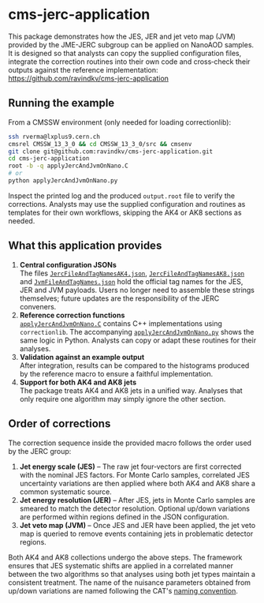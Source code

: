 # cms-jerc-application

This package demonstrates how the JES, JER and jet veto map (JVM) provided by the JME-JERC subgroup can be applied on NanoAOD samples.  It is designed so that analysts can copy the supplied configuration files, integrate the correction routines into their own code and cross‑check their outputs against the reference implementation: https://github.com/ravindkv/cms-jerc-application

## Running the example

From a CMSSW environment (only needed for loading correctionlib):

```bash
ssh rverma@lxplus9.cern.ch
cmsrel CMSSW_13_3_0 && cd CMSSW_13_3_0/src && cmsenv
git clone git@github.com:ravindkv/cms-jerc-application.git
cd cms-jerc-application
root -b -q applyJercAndJvmOnNano.C
# or
python applyJercAndJvmOnNano.py
```

Inspect the printed log and the produced `output.root` file to verify the corrections.  Analysts may use the supplied configuration and routines as templates for their own workflows, skipping the AK4 or AK8 sections as needed.

## What this application provides

1. **Central configuration JSONs**  
   The files [`JercFileAndTagNamesAK4.json`](JercFileAndTagNamesAK4.json), [`JercFileAndTagNamesAK8.json`](JercFileAndTagNamesAK8.json) and [`JvmFileAndTagNames.json`](JvmFileAndTagNames.json) hold the official tag names for the JES, JER and JVM payloads.  Users no longer need to assemble these strings themselves; future updates are the responsibility of the JERC conveners.
2. **Reference correction functions**  
   [`applyJercAndJvmOnNano.C`](applyJercAndJvmOnNano.C) contains C++ implementations using `correctionlib`.  The accompanying [`applyJercAndJvmOnNano.py`](applyJercAndJvmOnNano.py) shows the same logic in Python.  Analysts can copy or adapt these routines for their analyses.
3. **Validation against an example output**  
   After integration, results can be compared to the histograms produced by the reference macro to ensure a faithful implementation.
4. **Support for both AK4 and AK8 jets**  
   The package treats AK4 and AK8 jets in a unified way.  Analyses that only require one algorithm may simply ignore the other section.

## Order of corrections

The correction sequence inside the provided macro follows the order used by the JERC group:

1. **Jet energy scale (JES)** – The raw jet four‑vectors are first corrected with the nominal JES factors.  For Monte Carlo samples, correlated JES uncertainty variations are then applied where both AK4 and AK8 share a common systematic source.
2. **Jet energy resolution (JER)** – After JES, jets in Monte Carlo samples are smeared to match the detector resolution.  Optional up/down variations are performed within regions defined in the JSON configuration.  
3. **Jet veto map (JVM)** – Once JES and JER have been applied, the jet veto map is queried to remove events containing jets in problematic detector regions.

Both AK4 and AK8 collections undergo the above steps.  The framework ensures that JES systematic shifts are applied in a correlated manner between the two algorithms so that analyses using both jet types maintain a consistent treatment. The name of the nuisance parameters obtained from up/down variations are named following the CAT's [naming convention](https://cms-analysis.docs.cern.ch/guidelines/uncertainty_digest/JME/).

